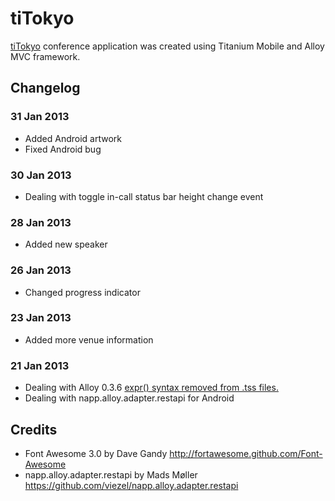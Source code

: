 # tiTokyo

[tiTokyo](http://titokyo.jp/) conference application was created using Titanium Mobile and Alloy MVC framework.


## Changelog
### 31 Jan 2013
* Added Android artwork
* Fixed Android bug

### 30 Jan 2013
* Dealing with toggle in-call status bar height change event

### 28 Jan 2013
* Added new speaker

### 26 Jan 2013
* Changed progress indicator

### 23 Jan 2013
* Added more venue information

### 21 Jan 2013
* Dealing with Alloy 0.3.6 [expr() syntax removed from .tss files.](https://github.com/appcelerator/alloy/commit/e9fdc93c9760a1590c0abd0136662c11dc678066#commitcomment-2401085)
* Dealing with napp.alloy.adapter.restapi for Android


## Credits
* Font Awesome 3.0 by Dave Gandy http://fortawesome.github.com/Font-Awesome
* napp.alloy.adapter.restapi by Mads Møller https://github.com/viezel/napp.alloy.adapter.restapi
